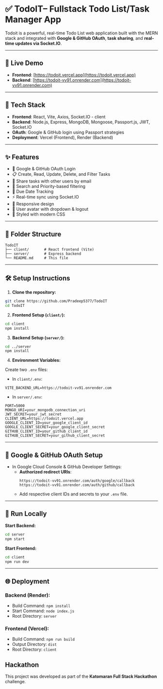 # ✅ TodoIT– Fullstack Todo List/Task Manager App

Todoit is a powerful, real-time Todo List web application built with the MERN stack and integrated with **Google & GitHub OAuth**, **task sharing**, and **real-time updates via Socket.IO**.

---

## 🚀 Live Demo

- **Frontend**: [https://todoit.vercel.app](https://todoit.vercel.app)  
- **Backend**: [https://todoit-vv91.onrender.com](https://todoit-vv91.onrender.com)

---

## 🔧 Tech Stack

- **Frontend**: React, Vite, Axios, Socket.IO - client
- **Backend**: Node.js, Express, MongoDB, Mongoose, Passport.js, JWT, Socket.IO  
- **OAuth**: Google & GitHub login using Passport strategies  
- **Deployment**: Vercel (Frontend), Render (Backend)

---

## ✨ Features

- 🔐 Google & GitHub OAuth Login  
- 📋 Create, Read, Update, Delete, and Filter Tasks  
- 👥 Share tasks with other users by email  
- 🔎 Search and Priority-based filtering  
- 📆 Due Date Tracking  
- ⚡ Real-time sync using Socket.IO  
- 📱 Responsive design  
- 🧑 User avatar with dropdown & logout  
- 🎨 Styled with modern CSS

---

## 📁 Folder Structure

```
TodoIT
├── client/       # React frontend (Vite)
├── server/       # Express backend
└── README.md     # This file
```

---

## 🛠️ Setup Instructions

1. **Clone the repository:**

```bash
git clone https://github.com/Pradeep5377/TodoIT
cd TodoIT
```

2. **Frontend Setup (`client/`):**

```bash
cd client
npm install
```

3. **Backend Setup (`server/`):**

```bash
cd ../server
npm install
```

4. **Environment Variables:**

Create two `.env` files:

- In `client/.env`:
```env
VITE_BACKEND_URL=https://todoit-vv91.onrender.com
```

- In `server/.env`:
```env
PORT=5000
MONGO_URI=your_mongodb_connection_uri
JWT_SECRET=your_jwt_secret
CLIENT_URL=https://todoit.vercel.app
GOOGLE_CLIENT_ID=your_google_client_id
GOOGLE_CLIENT_SECRET=your_google_client_secret
GITHUB_CLIENT_ID=your_github_client_id
GITHUB_CLIENT_SECRET=your_github_client_secret
```

---

## 🔐 Google & GitHub OAuth Setup

- In Google Cloud Console & GitHub Developer Settings:
  - **Authorized redirect URIs**:
    ```
    https://todoit-vv91.onrender.com/auth/google/callback
    https://todoit-vv91.onrender.com/auth/github/callback
    ```
  - Add respective client IDs and secrets to your `.env` file.

---

## 🧪 Run Locally

**Start Backend:**

```bash
cd server
npm start
```

**Start Frontend:**

```bash
cd client
npm run dev
```

---

## 🌐 Deployment

### Backend (Render):
- Build Command: `npm install`
- Start Command: `node index.js`
- Root Directory: `server`

### Frontend (Vercel):
- Build Command: `npm run build`
- Output Directory: `dist`
- Root Directory: `client`


## Hackathon

This project was developed as part of the **Katomaran Full Stack Hackathon** challenge. 
